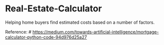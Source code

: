 # Real-Estate-Calculator
Helping home buyers find estimated costs based on a number of factors.

Reference: # https://medium.com/towards-artificial-intelligence/mortgage-calculator-python-code-94d976d25a27
